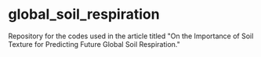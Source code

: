 # global_soil_respiration
Repository for the codes used in the article titled "On the Importance of Soil Texture for Predicting Future Global Soil Respiration."
